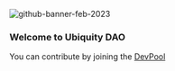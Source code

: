 ![github-banner-feb-2023](https://user-images.githubusercontent.com/4975670/219273130-6dc14872-0b74-4800-81a0-07d223af627f.jpg)

### Welcome to Ubiquity DAO

You can contribute by joining the [DevPool](https://dao.ubq.fi/devpool)
